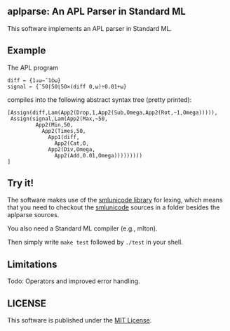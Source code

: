 ## aplparse: An APL Parser in Standard ML

This software implements an APL parser in Standard ML. 

## Example

The APL program

```apl
diff ← {1↓⍵−¯1⌽⍵}
signal ← {¯50⌈50⌊50×(diff 0,⍵)÷0.01+⍵}
```

compiles into the following abstract syntax tree (pretty printed):

    [Assign(diff,Lam(App2(Drop,1,App2(Sub,Omega,App2(Rot,~1,Omega))))),
     Assign(signal,Lam(App2(Max,~50,
			 App2(Min,50,
			   App2(Times,50,
			     App1(diff,
			       App2(Cat,0,
				 App2(Div,Omega,
				   App2(Add,0.01,Omega)))))))))
    ]

## Try it!

The software makes use of the [smlunicode
library](https://github.com/melsman/smlunicode) for lexing, which
means that you need to checkout the
[smlunicode](https://github.com/melsman/smlunicode) sources in a
folder besides the aplparse sources.

You also need a Standard ML compiler (e.g., mlton).

Then simply write `make test` followed by `./test` in your shell.

## Limitations

Todo: Operators and improved error handling.

## LICENSE

This software is published under the [MIT License](MIT_LICENSE.md).